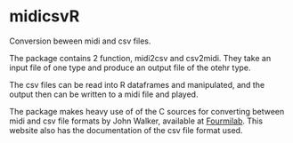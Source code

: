 # midicsvR

Conversion beween midi and csv files.

The package contains 2 function, midi2csv and csv2midi.
They take an input file of one type and produce an output file of the otehr type.

The csv files can be read into R dataframes and manipulated, 
and the output then can be written to a midi file and played.

The package makes heavy use of of the C sources for converting between midi and csv 
file formats by John Walker, available at 
[Fourmilab](https://www.fourmilab.ch/webtools/midicsv/).
This website also has the documentation of the csv file format used.

